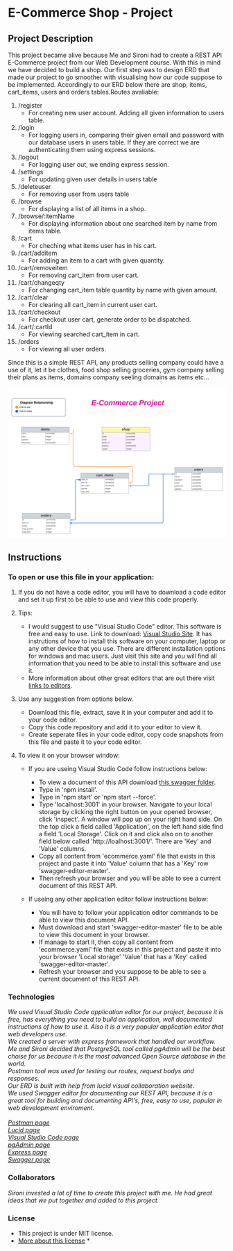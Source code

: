 # E-Commerce Shop - Project #


## Project Description ##

This project became alive because Me and Sironi had to create a REST API E-Commerce project from our Web Development course. With this in mind we have decided to build a shop. Our first step was to design ERD that made our project to go smoother with visualising how our code suppose to be implemented. Accordingly to our ERD below there are shop, items, cart_items, users and orders tables.Routes avaliable:
1. /register
    * For creating new user account. Adding all given information to users table.
2. /login
    * For logging users in, comparing their given email and password with our database users in users table. If they are correct we are authenticating them using express sessions.
3. /logout
    * For logging user out, we ending express session.
4. /settings
    * For updating given user details in users table
5. /deleteuser
    * For removing user from users table
6. /browse
    * For displaying a list of all items in a shop.
7. /browse/:itemName
    * For displaying information about one searched item by name from items table.
8. /cart
    * For cheching what items user has in his cart.
9. /cart/additem
    * For adding an item to a cart with given quantity.
10. /cart/removeitem
    * For removing cart_item from user cart.
11. /cart/changeqty
    * For changing cart_item table quantity by name with given amount.
12. /cart/clear
    * For clearing all cart_item in current user cart.
13. /cart/checkout
    * For checkout user cart, generate order to be dispatched.
14. /cart/:cartId
    * For viewing searched cart_item in cart.
15. /orders
    * For viewing all user orders.

Since this is a simple REST API, any products selling company could have a use of it, let it be clothes, food shop selling groceries, gym company selling their plans as items, domains company seeling domains as items etc...

![E-Commerce ERD image](images/ecommerceERD.png)



## Instructions ##

### To open or use this file in your application: ###
1. If you do not have a code editor, you will have to download a code editor and set it up first to be able to use and view this code properly.

2. Tips:
    * I would suggest to use "Visual Studio Code" editor. This software is free and easy to use. Link to download: [Visual Studio Site](https://code.visualstudio.com/download). It has instrutions of how to install this software on your computer, laptop or any other device that you use. There are different installation options for windows and mac users. Just visit this site and you will find all information that you need to be able to install this software and use it.
    * More information about other great editors that are out there visit [links to editors](https://toolbox.hashnode.com/35-best-free-code-editors).

3. Use any suggestion from options below.
    * Download this file, extract, save it in your computer and add it to your code editor.
    * Copy this code repository and add it to your editor to view it.
    * Create seperate files in your code editor, copy code snapshots from this file and paste it to your code editor.


4. To view it on your browser window:

    * If you are useing Visual Studio Code follow instructions below:
        * To view a document of this API download [this swagger folder](https://swagger.io/tools/swagger-editor/download/).
        * Type in 'npm install'.
        * Type in 'npm start' or 'npm start --force'.
        * Type 'localhost:3001' in your browser. Navigate to your local storage by clicking the right button on your opened browser, click 'inspect'. A window will pop up on your right hand side. On the top click a field called 'Application', on the left hand side find a field 'Local Storage'. Click on it and click also on to another field below called 'http://loalhost:3001/'. There are 'Key' and 'Value' columns. 
        * Copy all content from 'ecommerce.yaml' file that exists in this project and paste it into 'Value' column that has a 'Key' row 'swagger-editor-master'. 
        * Then refresh your browser and you will be able to see a current document of this REST API.
    
    
    * If useing any other application editor follow instructions below:
        * You will have to follow your application editor commands to be able to view this document API.
        * Must download and start 'swagger-editor-master' file to be able to view this document in your browser.
        * If manage to start it, then 
        copy all content from 'ecommerce.yaml' file that exists in this project and paste it into your browser 'Local storage' 'Value' that has a 'Key' called 'swagger-editor-master'.
        * Refresh your browser and you suppose to be able to see a current document of this REST API.

### Technologies ###

*We used Visual Studio Code application editor for our project, because it is free, has everything you need to build an application, well documented instructions of how to use it. Also it is a very popular application editor that web developers use. <br> We created a server with express framework that handled our workflow.
<br>Me and Sironi decided that PostgreSQL tool called pgAdmin will be the best choise for us because it is the most advanced Open Source database in the world.
<br>Postman tool was used for testing our routes, request bodys and responses.
<br>Our ERD is built with help from lucid visual collaboration website.
<br>We used Swagger editor for documenting our REST API, because it is a great tool for building and documenting API's, free, easy to use, popular in web development enviroment.
<br>
<br>[Postman page](www.postman.com)
<br>[Lucid page](www.lucidchart.com)
<br>[Visual Studio Code page](code.visualstudio.com)
<br>[pgAdmin page](https://www.pgadmin.org/)
<br>[Express page](expressjs.com)
<br>[Swagger page](swagger.io/swaggerhub/free-trial)*



### Collaborators ###

*Sironi invested a lot of time to create this project with me. He had great ideas that we put together and added to this project.*

### License ###

* This project is under MIT license. 
* [More about this license](https://mit-license.org/) *

